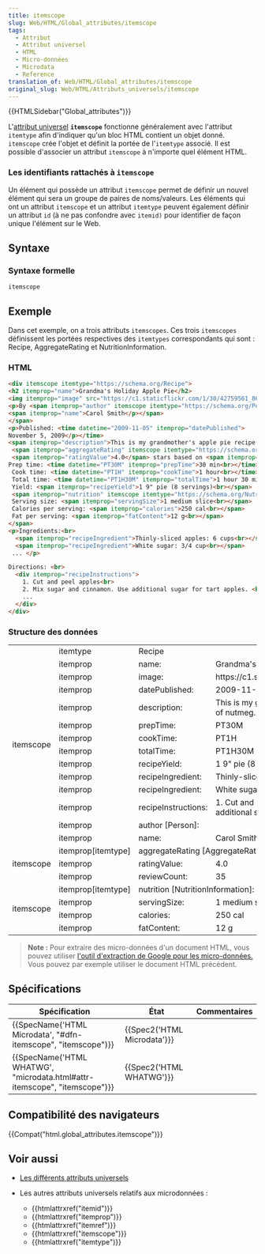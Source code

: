 ```yaml
---
title: itemscope
slug: Web/HTML/Global_attributes/itemscope
tags:
  - Attribut
  - Attribut universel
  - HTML
  - Micro-données
  - Microdata
  - Reference
translation_of: Web/HTML/Global_attributes/itemscope
original_slug: Web/HTML/Attributs_universels/itemscope
---
```

{{HTMLSidebar("Global_attributes")}}

L'[attribut universel](/fr/docs/Web/HTML/Attributs_universels) **`itemscope`** fonctionne généralement avec l'attribut `itemtype` afin d'indiquer qu'un bloc HTML contient un objet donné. `itemscope` crée l'objet et définit la portée de l'`itemtype` associé. Il est possible d'associer un attribut `itemscope` à n'importe quel élément HTML.

### Les identifiants rattachés à `itemscope`

Un élément qui possède un attribut `itemscope` permet de définir un nouvel élément qui sera un groupe de paires de noms/valeurs. Les éléments qui ont un attribut `itemscope` et un attribut `itemtype` peuvent également définir un attribut `id` (à ne pas confondre avec `itemid)` pour identifier de façon unique l'élément sur le Web.

## Syntaxe

### Syntaxe formelle

    itemscope

## Exemple

Dans cet exemple, on a trois attributs `itemscopes`. Ces trois `itemscopes` définissent les portées respectives des `itemtypes` correspondants qui sont : Recipe, AggregateRating et NutritionInformation.

### HTML

```html
<div itemscope itemtype="https://schema.org/Recipe">
<h2 itemprop="name">Grandma's Holiday Apple Pie</h2>
<img itemprop="image" src="https://c1.staticflickr.com/1/30/42759561_8631e2f905_n.jpg" width="50" height="50"/>
<p>By <span itemprop="author" itemscope itemtype="https://schema.org/Person">
<span itemprop="name">Carol Smith</p></span>
</span>
<p>Published: <time datetime="2009-11-05" itemprop="datePublished">
November 5, 2009</p></time>
<span itemprop="description">This is my grandmother's apple pie recipe. I like to add a dash of nutmeg.<br></span>
 <span itemprop="aggregateRating" itemscope itemtype="https://schema.org/AggregateRating">
 <span itemprop="ratingValue">4.0</span> stars based on <span itemprop="reviewCount">35</span> reviews<br></span>
Prep time: <time datetime="PT30M" itemprop="prepTime">30 min<br></time>
 Cook time: <time datetime="PT1H" itemprop="cookTime">1 hour<br></time>
 Total time: <time datetime="PT1H30M" itemprop="totalTime">1 hour 30 min<br></time>
 Yield: <span itemprop="recipeYield">1 9" pie (8 servings)<br></span>
 <span itemprop="nutrition" itemscope itemtype="https://schema.org/NutritionInformation">
 Serving size: <span itemprop="servingSize">1 medium slice<br></span>
 Calories per serving: <span itemprop="calories">250 cal<br></span>
 Fat per serving: <span itemprop="fatContent">12 g<br></span>
</span>
<p>Ingredients:<br>
  <span itemprop="recipeIngredient">Thinly-sliced apples: 6 cups<br></span>
  <span itemprop="recipeIngredient">White sugar: 3/4 cup<br></span>
 ... </p>

Directions: <br>
  <div itemprop="recipeInstructions">
    1. Cut and peel apples<br>
    2. Mix sugar and cinnamon. Use additional sugar for tart apples. <br>
    ...
  </div>
</div>
```

### Structure des données

<table class="standard-table">
  <tbody>
    <tr>
      <td colspan="1" rowspan="14">itemscope</td>
      <td>itemtype</td>
      <td colspan="2" rowspan="1">Recipe</td>
    </tr>
    <tr>
      <td>itemprop</td>
      <td>name:</td>
      <td>Grandma's Holiday Apple Pie</td>
    </tr>
    <tr>
      <td>itemprop</td>
      <td>image:</td>
      <td>https://c1.staticflickr.com/1/30/42759561_8631e2f905_n.jpg</td>
    </tr>
    <tr>
      <td>itemprop</td>
      <td>datePublished:</td>
      <td>2009-11-05</td>
    </tr>
    <tr>
      <td>itemprop</td>
      <td>description:</td>
      <td>
        This is my grandmother's apple pie recipe. I like to add a dash of
        nutmeg.
      </td>
    </tr>
    <tr>
      <td>itemprop</td>
      <td>prepTime:</td>
      <td>PT30M</td>
    </tr>
    <tr>
      <td>itemprop</td>
      <td>cookTime:</td>
      <td>PT1H</td>
    </tr>
    <tr>
      <td>itemprop</td>
      <td>totalTime:</td>
      <td>PT1H30M</td>
    </tr>
    <tr>
      <td>itemprop</td>
      <td>recipeYield:</td>
      <td>1 9" pie (8 servings)</td>
    </tr>
    <tr>
      <td>itemprop</td>
      <td>recipeIngredient:</td>
      <td>Thinly-sliced apples: 6 cups</td>
    </tr>
    <tr>
      <td>itemprop</td>
      <td>recipeIngredient:</td>
      <td>White sugar: 3/4 cup</td>
    </tr>
    <tr>
      <td>itemprop</td>
      <td>recipeInstructions:</td>
      <td>
        1. Cut and peel apples 2. Mix sugar and cinnamon. Use additional sugar
        for tart apples .
      </td>
    </tr>
    <tr>
      <td>itemprop</td>
      <td colspan="2" rowspan="1">author [Person]:</td>
    </tr>
    <tr>
      <td>itemprop</td>
      <td>name:</td>
      <td>Carol Smith</td>
    </tr>
    <tr>
      <td colspan="1" rowspan="3">itemscope</td>
      <td>itemprop[itemtype]</td>
      <td colspan="2" rowspan="1">aggregateRating [AggregateRating]:</td>
    </tr>
    <tr>
      <td>itemprop</td>
      <td>ratingValue:</td>
      <td>4.0</td>
    </tr>
    <tr>
      <td>itemprop</td>
      <td>reviewCount:</td>
      <td>35</td>
    </tr>
    <tr>
      <td colspan="1" rowspan="4">itemscope</td>
      <td>itemprop[itemtype]</td>
      <td colspan="2" rowspan="1">nutrition [NutritionInformation]:</td>
    </tr>
    <tr>
      <td>itemprop</td>
      <td>servingSize:</td>
      <td>1 medium slice</td>
    </tr>
    <tr>
      <td>itemprop</td>
      <td>calories:</td>
      <td>250 cal</td>
    </tr>
    <tr>
      <td>itemprop</td>
      <td>fatContent:</td>
      <td>12 g</td>
    </tr>
  </tbody>
</table>

> **Note :** Pour extraire des micro-données d'un document HTML, vous pouvez utiliser [l'outil d'extraction de Google pour les micro-données.](https://developers.google.com/structured-data/testing-tool/) Vous pouvez par exemple utiliser le document HTML précédent.

## Spécifications

| Spécification                                                                                    | État                                 | Commentaires |
| ------------------------------------------------------------------------------------------------ | ------------------------------------ | ------------ |
| {{SpecName('HTML Microdata', "#dfn-itemscope", "itemscope")}}                 | {{Spec2('HTML Microdata')}} |              |
| {{SpecName('HTML WHATWG', "microdata.html#attr-itemscope", "itemscope")}} | {{Spec2('HTML WHATWG')}}     |              |

## Compatibilité des navigateurs

{{Compat("html.global_attributes.itemscope")}}

## Voir aussi

- [Les différents attributs universels](/fr/docs/Web/HTML/Attributs_universels)
- Les autres attributs universels relatifs aux microdonnées :

  - {{htmlattrxref("itemid")}}
  - {{htmlattrxref("itemprop")}}
  - {{htmlattrxref("itemref")}}
  - {{htmlattrxref("itemscope")}}
  - {{htmlattrxref("itemtype")}}
